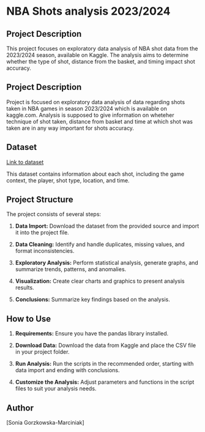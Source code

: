 # NBA Shots analysis 2023/2024


## Project Description

This project focuses on exploratory data analysis of NBA shot data from the 2023/2024 season, available on Kaggle. The analysis aims to determine whether the type of shot, distance from the basket, and timing impact shot accuracy.

## Project Description

Project is focused on exploratory data analysis of data regarding shots taken in NBA games in season 2023/2024 which is available on kaggle.com. 
Analysis is supposed to give information on wheteher technique of shot taken, distance from basket and time at which shot was taken are in any way important for shots accuracy.


## Dataset

[Link to dataset](https://www.kaggle.com/datasets/mexwell/nba-shots)

This dataset contains information about each shot, including the game context, the player, shot type, location, and time.



## Project Structure

The project consists of several steps:

1. **Data Import:** Download the dataset from the provided source and import it into the project file.

2. **Data Cleaning:** Identify and handle duplicates, missing values, and format inconsistencies.

3. **Exploratory Analysis:** Perform statistical analysis, generate graphs, and summarize trends, patterns, and anomalies.

4. **Visualization:** Create clear charts and graphics to present analysis results.

5. **Conclusions:** Summarize key findings based on the analysis. 

## How to Use

1. **Requirements:** Ensure you have the pandas library installed.

2. **Download Data:** Download the data from Kaggle and place the CSV file in your project folder.

3. **Run Analysis:** Run the scripts in the recommended order, starting with data import and ending with conclusions.

4. **Customize the Analysis:** Adjust parameters and functions in the script files to suit your analysis needs.


  

## Author


[Sonia Gorzkowska-Marciniak]

